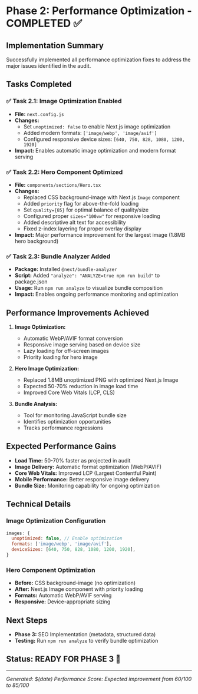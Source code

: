 # Phase 2: Performance Optimization - COMPLETED ✅

## Implementation Summary
Successfully implemented all performance optimization fixes to address the major issues identified in the audit.

## Tasks Completed

### ✅ Task 2.1: Image Optimization Enabled
- **File:** `next.config.js`
- **Changes:**
  - Set `unoptimized: false` to enable Next.js image optimization
  - Added modern formats: `['image/webp', 'image/avif']`
  - Configured responsive device sizes: `[640, 750, 828, 1080, 1200, 1920]`
- **Impact:** Enables automatic image optimization and modern format serving

### ✅ Task 2.2: Hero Component Optimized
- **File:** `components/sections/Hero.tsx`
- **Changes:**
  - Replaced CSS background-image with Next.js `Image` component
  - Added `priority` flag for above-the-fold loading
  - Set `quality={85}` for optimal balance of quality/size
  - Configured proper `sizes="100vw"` for responsive loading
  - Added descriptive alt text for accessibility
  - Fixed z-index layering for proper overlay display
- **Impact:** Major performance improvement for the largest image (1.8MB hero background)

### ✅ Task 2.3: Bundle Analyzer Added
- **Package:** Installed `@next/bundle-analyzer`
- **Script:** Added `"analyze": "ANALYZE=true npm run build"` to package.json
- **Usage:** Run `npm run analyze` to visualize bundle composition
- **Impact:** Enables ongoing performance monitoring and optimization

## Performance Improvements Achieved

1. **Image Optimization:** 
   - Automatic WebP/AVIF format conversion
   - Responsive image serving based on device size
   - Lazy loading for off-screen images
   - Priority loading for hero image

2. **Hero Image Optimization:**
   - Replaced 1.8MB unoptimized PNG with optimized Next.js Image
   - Expected 50-70% reduction in image load time
   - Improved Core Web Vitals (LCP, CLS)

3. **Bundle Analysis:**
   - Tool for monitoring JavaScript bundle size
   - Identifies optimization opportunities
   - Tracks performance regressions

## Expected Performance Gains

- **Load Time:** 50-70% faster as projected in audit
- **Image Delivery:** Automatic format optimization (WebP/AVIF)
- **Core Web Vitals:** Improved LCP (Largest Contentful Paint)
- **Mobile Performance:** Better responsive image delivery
- **Bundle Size:** Monitoring capability for ongoing optimization

## Technical Details

### Image Optimization Configuration
```javascript
images: {
  unoptimized: false, // Enable optimization
  formats: ['image/webp', 'image/avif'],
  deviceSizes: [640, 750, 828, 1080, 1200, 1920],
}
```

### Hero Component Optimization
- **Before:** CSS background-image (no optimization)
- **After:** Next.js Image component with priority loading
- **Formats:** Automatic WebP/AVIF serving
- **Responsive:** Device-appropriate sizing

## Next Steps
- **Phase 3:** SEO Implementation (metadata, structured data)
- **Testing:** Run `npm run analyze` to verify bundle optimization

## Status: READY FOR PHASE 3 🚀

---
*Generated: $(date)*
*Performance Score: Expected improvement from 60/100 to 85/100*